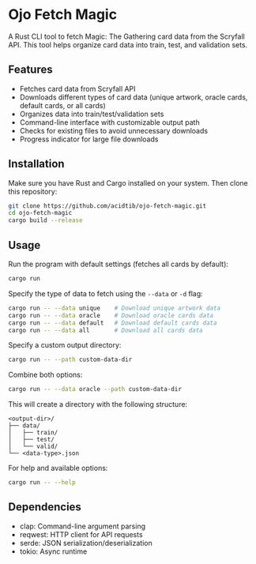 # Ojo Fetch Magic

A Rust CLI tool to fetch Magic: The Gathering card data from the Scryfall API. This tool helps organize card data into train, test, and validation sets.

## Features

- Fetches card data from Scryfall API
- Downloads different types of card data (unique artwork, oracle cards, default cards, or all cards)
- Organizes data into train/test/validation sets
- Command-line interface with customizable output path
- Checks for existing files to avoid unnecessary downloads
- Progress indicator for large file downloads

## Installation

Make sure you have Rust and Cargo installed on your system. Then clone this repository:

```bash
git clone https://github.com/acidtib/ojo-fetch-magic.git
cd ojo-fetch-magic
cargo build --release
```

## Usage

Run the program with default settings (fetches all cards by default):

```bash
cargo run
```

Specify the type of data to fetch using the `--data` or `-d` flag:

```bash
cargo run -- --data unique    # Download unique artwork data
cargo run -- --data oracle    # Download oracle cards data
cargo run -- --data default   # Download default cards data
cargo run -- --data all       # Download all cards data
```

Specify a custom output directory:

```bash
cargo run -- --path custom-data-dir
```

Combine both options:

```bash
cargo run -- --data oracle --path custom-data-dir
```

This will create a directory with the following structure:
```
<output-dir>/
├── data/
│   ├── train/
│   ├── test/
│   └── valid/
└── <data-type>.json
```

For help and available options:

```bash
cargo run -- --help
```

## Dependencies

- clap: Command-line argument parsing
- reqwest: HTTP client for API requests
- serde: JSON serialization/deserialization
- tokio: Async runtime
